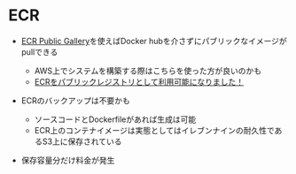 # ECR

- [ECR Public Gallery](https://gallery.ecr.aws/)を使えばDocker hubを介さずにパブリックなイメージがpullできる
  - AWS上でシステムを構築する際はこちらを使った方が良いのかも
  - [ECRをパブリックレジストリとして利用可能になりました！](https://dev.classmethod.jp/articles/ecr-public-registry/)

- ECRのバックアップは不要かも
  - ソースコードとDockerfileがあれば生成は可能
  - ECR上のコンテナイメージは実態としてはイレブンナインの耐久性であるS3上に保存されている

- 保存容量分だけ料金が発生